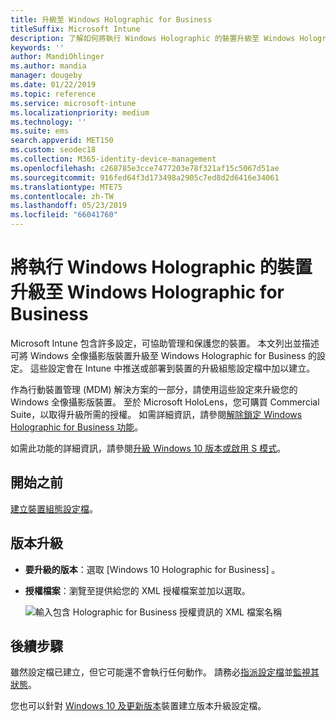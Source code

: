 ```yaml
---
title: 升級至 Windows Holographic for Business
titleSuffix: Microsoft Intune
description: 了解如何將執行 Windows Holographic 的裝置升級至 Windows Holographic for Business
keywords: ''
author: MandiOhlinger
ms.author: mandia
manager: dougeby
ms.date: 01/22/2019
ms.topic: reference
ms.service: microsoft-intune
ms.localizationpriority: medium
ms.technology: ''
ms.suite: ems
search.appverid: MET150
ms.custom: seodec18
ms.collection: M365-identity-device-management
ms.openlocfilehash: c268785e3cce7477203e78f321af15c5067d51ae
ms.sourcegitcommit: 916fed64f3d173498a2905c7ed8d2d6416e34061
ms.translationtype: MTE75
ms.contentlocale: zh-TW
ms.lasthandoff: 05/23/2019
ms.locfileid: "66041760"
---
```

# <a name="upgrade-devices-running-windows-holographic-to-windows-holographic-for-business"></a>將執行 Windows Holographic 的裝置升級至 Windows Holographic for Business

Microsoft Intune 包含許多設定，可協助管理和保護您的裝置。 本文列出並描述可將 Windows 全像攝影版裝置升級至 Windows Holographic for Business 的設定。 這些設定會在 Intune 中推送或部署到裝置的升級組態設定檔中加以建立。

作為行動裝置管理 (MDM) 解決方案的一部分，請使用這些設定來升級您的 Windows 全像攝影版裝置。 至於 Microsoft HoloLens，您可購買 Commercial Suite，以取得升級所需的授權。 如需詳細資訊，請參閱[解除鎖定 Windows Holographic for Business 功能](https://docs.microsoft.com/hololens/hololens-upgrade-enterprise)。

如需此功能的詳細資訊，請參閱[升級 Windows 10 版本或啟用 S 模式](edition-upgrade-configure-windows-10.md)。

## <a name="before-you-begin"></a>開始之前

[建立裝置組態設定檔](edition-upgrade-configure-windows-10.md#create-the-profile)。

## <a name="edition-upgrade"></a>版本升級

- **要升級的版本**：選取 [Windows 10 Holographic for Business]  。
- **授權檔案**：瀏覽至提供給您的 XML 授權檔案並加以選取。

  ![輸入包含 Holographic for Business 授權資訊的 XML 檔案名稱](media/Holographic-edition-upgrade.png)
 
## <a name="next-steps"></a>後續步驟

雖然設定檔已建立，但它可能還不會執行任何動作。 請務必[指派設定檔](device-profile-assign.md)並[監視其狀態](device-profile-monitor.md)。

您也可以針對 [Windows 10 及更新版本](edition-upgrade-windows-settings.md)裝置建立版本升級設定檔。
